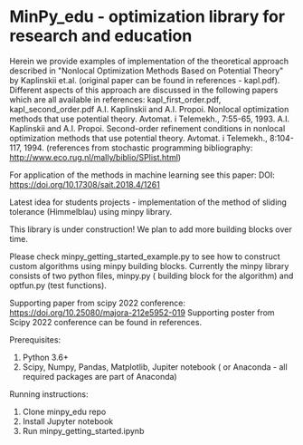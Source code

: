 # MinPy_edu - optimization library for research and education

Herein we provide examples of implementation of the theoretical approach described in "Nonlocal Optimization Methods Based on Potential Theory" by Kaplinskii et.al. (original paper can be found in references - kapl.pdf). Different aspects of this approach are discussed in the following papers which are all available in references: kapl_first_order.pdf, kapl_second_order.pdf
A.I. Kaplinskii and A.I. Propoi. Nonlocal optimization methods that use potential theory. Avtomat. i Telemekh., 7:55-65, 1993.
A.I. Kaplinskii and A.I. Propoi. Second-order refinement conditions in nonlocal optimization methods that use potential theory. Avtomat. i Telemekh., 8:104-117, 1994.
(references from stochastic programming bibliography: http://www.eco.rug.nl/mally/biblio/SPlist.html)

For application of the methods in machine learning see this paper:
DOI: https://doi.org/10.17308/sait.2018.4/1261

Latest idea for students projects - implementation of the method of sliding tolerance (Himmelblau) using  minpy library.

This library is under construction! We plan to add more building blocks over time.

Please check minpy_getting_started_example.py to see how to construct custom algorithms using minpy building blocks.
Currently the minpy library consists of two python files, minpy.py ( building block for the algorithm) and optfun.py (test functions).

Supporting paper from scipy 2022 conference: https://doi.org/10.25080/majora-212e5952-019
Supporting poster from Scipy 2022 conference can be found in references.

Prerequisites:

1. Python 3.6+
2. Scipy, Numpy, Pandas, Matplotlib, Jupiter notebook ( or Anaconda - all required packages are part of Anaconda)

Running instructions:

1. Clone minpy_edu repo
2. Install Jupyter notebook
3. Run minpy_getting_started.ipynb
